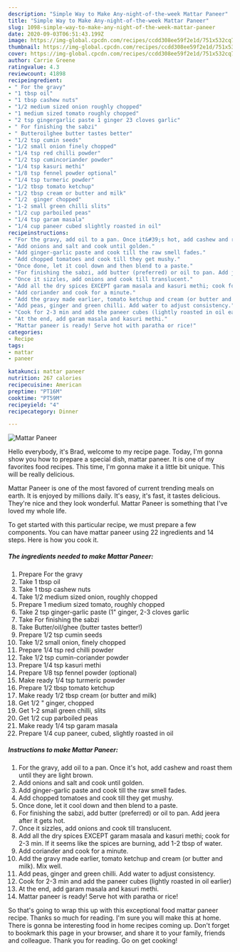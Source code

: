 ```yaml
---
description: "Simple Way to Make Any-night-of-the-week Mattar Paneer"
title: "Simple Way to Make Any-night-of-the-week Mattar Paneer"
slug: 1098-simple-way-to-make-any-night-of-the-week-mattar-paneer
date: 2020-09-03T06:51:43.199Z
image: https://img-global.cpcdn.com/recipes/ccdd308ee59f2e1d/751x532cq70/mattar-paneer-recipe-main-photo.jpg
thumbnail: https://img-global.cpcdn.com/recipes/ccdd308ee59f2e1d/751x532cq70/mattar-paneer-recipe-main-photo.jpg
cover: https://img-global.cpcdn.com/recipes/ccdd308ee59f2e1d/751x532cq70/mattar-paneer-recipe-main-photo.jpg
author: Carrie Greene
ratingvalue: 4.3
reviewcount: 41898
recipeingredient:
- " For the gravy"
- "1 tbsp oil"
- "1 tbsp cashew nuts"
- "1/2 medium sized onion roughly chopped"
- "1 medium sized tomato roughly chopped"
- "2 tsp gingergarlic paste 1 ginger 23 cloves garlic"
- " For finishing the sabzi"
- " Butteroilghee butter tastes better"
- "1/2 tsp cumin seeds"
- "1/2 small onion finely chopped"
- "1/4 tsp red chilli powder"
- "1/2 tsp cumincoriander powder"
- "1/4 tsp kasuri methi"
- "1/8 tsp fennel powder optional"
- "1/4 tsp turmeric powder"
- "1/2 tbsp tomato ketchup"
- "1/2 tbsp cream or butter and milk"
- "1/2  ginger chopped"
- "1-2 small green chilli slits"
- "1/2 cup parboiled peas"
- "1/4 tsp garam masala"
- "1/4 cup paneer cubed slightly roasted in oil"
recipeinstructions:
- "For the gravy, add oil to a pan. Once it&#39;s hot, add cashew and roast them until they are light brown."
- "Add onions and salt and cook until golden."
- "Add ginger-garlic paste and cook till the raw smell fades."
- "Add chopped tomatoes and cook till they get mushy."
- "Once done, let it cool down and then blend to a paste."
- "For finishing the sabzi, add butter (preferred) or oil to pan. Add jeera after it gets hot."
- "Once it sizzles, add onions and cook till translucent."
- "Add all the dry spices EXCEPT garam masala and kasuri methi; cook for 2-3 min. If it seems like the spices are burning, add 1-2 tbsp of water."
- "Add coriander and cook for a minute."
- "Add the gravy made earlier, tomato ketchup and cream (or butter and milk). Mix well."
- "Add peas, ginger and green chilli. Add water to adjust consistency."
- "Cook for 2-3 min and add the paneer cubes (lightly roasted in oil earlier)"
- "At the end, add garam masala and kasuri methi."
- "Mattar paneer is ready! Serve hot with paratha or rice!"
categories:
- Recipe
tags:
- mattar
- paneer

katakunci: mattar paneer 
nutrition: 267 calories
recipecuisine: American
preptime: "PT16M"
cooktime: "PT59M"
recipeyield: "4"
recipecategory: Dinner

---
```



![Mattar Paneer](https://img-global.cpcdn.com/recipes/ccdd308ee59f2e1d/751x532cq70/mattar-paneer-recipe-main-photo.jpg)

Hello everybody, it's Brad, welcome to my recipe page. Today, I'm gonna show you how to prepare a special dish, mattar paneer. It is one of my favorites food recipes. This time, I'm gonna make it a little bit unique. This will be really delicious.

Mattar Paneer is one of the most favored of current trending meals on earth. It is enjoyed by millions daily. It's easy, it's fast, it tastes delicious. They're nice and they look wonderful. Mattar Paneer is something that I've loved my whole life.




To get started with this particular recipe, we must prepare a few components. You can have mattar paneer using 22 ingredients and 14 steps. Here is how you cook it.

<!--inarticleads1-->

##### The ingredients needed to make Mattar Paneer:

1. Prepare  For the gravy
1. Take 1 tbsp oil
1. Take 1 tbsp cashew nuts
1. Take 1/2 medium sized onion, roughly chopped
1. Prepare 1 medium sized tomato, roughly chopped
1. Take 2 tsp ginger-garlic paste (1&#34; ginger, 2-3 cloves garlic
1. Take  For finishing the sabzi
1. Take  Butter/oil/ghee (butter tastes better!)
1. Prepare 1/2 tsp cumin seeds
1. Take 1/2 small onion, finely chopped
1. Prepare 1/4 tsp red chilli powder
1. Take 1/2 tsp cumin-coriander powder
1. Prepare 1/4 tsp kasuri methi
1. Prepare 1/8 tsp fennel powder (optional)
1. Make ready 1/4 tsp turmeric powder
1. Prepare 1/2 tbsp tomato ketchup
1. Make ready 1/2 tbsp cream (or butter and milk)
1. Get 1/2 &#34; ginger, chopped
1. Get 1-2 small green chilli, slits
1. Get 1/2 cup parboiled peas
1. Make ready 1/4 tsp garam masala
1. Prepare 1/4 cup paneer, cubed, slightly roasted in oil




<!--inarticleads2-->

##### Instructions to make Mattar Paneer:

1. For the gravy, add oil to a pan. Once it&#39;s hot, add cashew and roast them until they are light brown.
1. Add onions and salt and cook until golden.
1. Add ginger-garlic paste and cook till the raw smell fades.
1. Add chopped tomatoes and cook till they get mushy.
1. Once done, let it cool down and then blend to a paste.
1. For finishing the sabzi, add butter (preferred) or oil to pan. Add jeera after it gets hot.
1. Once it sizzles, add onions and cook till translucent.
1. Add all the dry spices EXCEPT garam masala and kasuri methi; cook for 2-3 min. If it seems like the spices are burning, add 1-2 tbsp of water.
1. Add coriander and cook for a minute.
1. Add the gravy made earlier, tomato ketchup and cream (or butter and milk). Mix well.
1. Add peas, ginger and green chilli. Add water to adjust consistency.
1. Cook for 2-3 min and add the paneer cubes (lightly roasted in oil earlier)
1. At the end, add garam masala and kasuri methi.
1. Mattar paneer is ready! Serve hot with paratha or rice!




So that's going to wrap this up with this exceptional food mattar paneer recipe. Thanks so much for reading. I'm sure you will make this at home. There is gonna be interesting food in home recipes coming up. Don't forget to bookmark this page in your browser, and share it to your family, friends and colleague. Thank you for reading. Go on get cooking!
